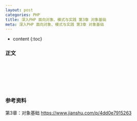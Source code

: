```yaml
---
layout: post
categories: PHP
title: 深入PHP 面向对象、模式与实践 第3章 对象基础
meta: 深入PHP 面向对象、模式与实践 第3章 对象基础
---
```

* content
{:toc}

### 正文


<br/><br/><br/><br/><br/>
### 参考资料

第3章：对象基础 <https://www.jianshu.com/p/4dd0e7915263>

